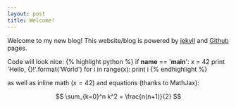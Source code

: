 ```yaml
---
layout: post
title: Welcome!
---
```

Welcome to my new blog! This website/blog is powered by [jekyll](http://jekyllrb.com/) and [Github](http://github.com/) pages.

Code will look nice:
{% highlight python %}
if __name__ == '__main__':
    x = 42
    print 'Hello, {}!'.format('World')
    for i in range(x):
        print i
{% endhighlight %}

as well as inline math ($x = 42$) and equations (thanks to MathJax):

$$ \sum_{k=0}^n k^2 = \frac{n(n+1)}{2} $$
